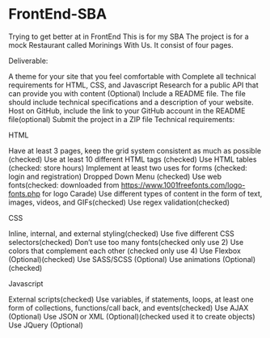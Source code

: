 # FrontEnd-SBA
Trying to get better at in FrontEnd
This is for my SBA
The project is for a mock Restaurant called Morinings With Us.
It consist of four pages.

Deliverable:

A theme for your site that you feel comfortable with
Complete all technical requirements for HTML, CSS, and Javascript
Research for a public API that can provide you with content (Optional)
Include a README file. The file should include technical specifications and a description of your website.
Host on GitHub,  include the link to your GitHub account in the README file(optional)
Submit the project in a ZIP file
Technical requirements:

HTML

Have at least 3 pages, keep the grid system consistent as much as possible (checked)
Use at least 10 different HTML tags (checked)
Use HTML tables (checked: store hours)
Implement at least two uses for forms (checked: login and registration)
Dropped Down Menu (checked)
Use web fonts(checked: downloaded from https://www.1001freefonts.com/logo-fonts.php for logo Carade)
Use different types of content in the form of text, images, videos, and GIFs(checked)
Use regex validation(checked)

CSS

Inline, internal, and external styling(checked)
Use five different CSS selectors(checked)
Don’t use too many fonts(checked only use 2)
Use colors that complement each other (checked only use 4)
Use Flexbox (Optional)(checked)
Use SASS/SCSS (Optional)
Use animations (Optional) (checked)

Javascript

External scripts(checked)
Use variables, if statements, loops, at least one form of collections, functions/call back, and events(checked)
Use AJAX (Optional) 
Use JSON or XML (Optional)(checked used it to create objects)
Use JQuery (Optional)

